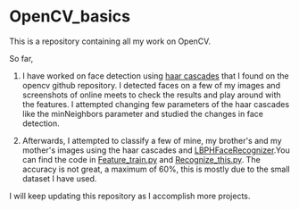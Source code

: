 # OpenCV_basics

This is a repository containing all my work on OpenCV. 

So far, 

1. I have worked on face detection using [haar cascades](https://github.com/opencv/opencv/tree/4.x/data/haarcascades) that I found on the opencv github repository. I detected faces on a few of my images and screenshots of online meets to check the results and play around with the features. I attempted changing few parameters of the haar cascades like the minNeighbors parameter and studied the changes in face detection. 

2. Afterwards, I attempted to classify a few of mine, my brother's and my mother's images using the haar cascades and [LBPHFaceRecognizer](https://docs.opencv.org/4.x/df/d25/classcv_1_1face_1_1LBPHFaceRecognizer.html).You can find the code in [Feature_train.py](https://github.com/SatArw/OpenCV_basics/blob/main/OpenCv/Feature_train.py) and [Recognize_this.py](https://github.com/SatArw/OpenCV_basics/blob/main/OpenCv/Recognize_this.py). The accuracy is not great, a maximum of 60%, this is mostly due to the small dataset I have used. 

I will keep updating this repository as I accomplish more projects. 
